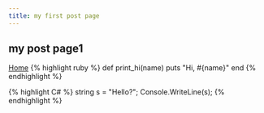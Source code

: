 ```yaml
---
title: my first post page
---
```


## my post page1
[Home](https://zzunstu.github.io/Test)
{% highlight ruby %}
  def print_hi(name)
   puts "Hi, #{name}"
  end
{% endhighlight %}

{% highlight C# %}
  string s = "Hello?";
  Console.WriteLine(s);
{% endhighlight %}
